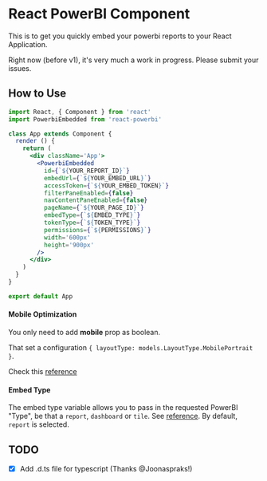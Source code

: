 # React PowerBI Component

This is to get you quickly embed your powerbi reports to your React Application.

Right now (before v1), it's very much a work in progress.  Please submit your issues.

## How to Use

```jsx
import React, { Component } from 'react'
import PowerbiEmbedded from 'react-powerbi'

class App extends Component {
  render () {
    return (
      <div className='App'>
        <PowerbiEmbedded
          id={`${YOUR_REPORT_ID}`}
          embedUrl={`${YOUR_EMBED_URL}`}
          accessToken={`${YOUR_EMBED_TOKEN}`}
          filterPaneEnabled={false}
          navContentPaneEnabled={false}
          pageName={`${YOUR_PAGE_ID}`}
          embedType={`${EMBED_TYPE}`}
          tokenType={`${TOKEN_TYPE}`}
          permissions={`${PERMISSIONS}`}
          width='600px'
          height='900px'
        />
      </div>
    )
  }
}

export default App
```
#### Mobile Optimization
  You only need to add **mobile** prop as boolean. 

  That set a configuration `{ layoutType: models.LayoutType.MobilePortrait }`.

  Check this [reference](https://github.com/Microsoft/PowerBI-JavaScript/wiki/Embed-For-Mobile)

#### Embed Type
The embed type variable allows you to pass in the requested PowerBI "Type", be that a `report`, `dashboard` or `tile`. See [reference](https://microsoft.github.io/PowerBI-JavaScript/interfaces/_src_embed_.iembedconfigurationbase.html#type). By default, `report` is selected.

## TODO
- [x] Add .d.ts file for typescript (Thanks @Joonaspraks!)
